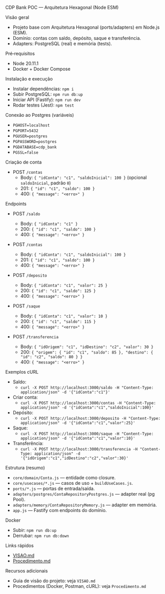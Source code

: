 CDP Bank POC — Arquitetura Hexagonal (Node ESM)

Visão geral
- Projeto base com Arquitetura Hexagonal (ports/adapters) em Node.js (ESM).
- Domínio: contas com saldo, depósito, saque e transferência.
- Adapters: PostgreSQL (real) e memória (tests).

Pré‑requisitos
- Node 20.11.1
- Docker + Docker Compose

Instalação e execução
- Instalar dependências: `npm i`
- Subir PostgreSQL: `npm run db:up`
- Iniciar API (Fastify): `npm run dev`
- Rodar testes (Jest): `npm test`

Conexão ao Postgres (variáveis)
- `PGHOST=localhost`
- `PGPORT=5432`
- `PGUSER=postgres`
- `PGPASSWORD=postgres`
- `PGDATABASE=cdp_bank`
- `PGSSL=false`

 Criação de conta
 - POST `/contas`
   - Body: `{ "idConta": "c1", "saldoInicial": 100 }` (opcional `saldoInicial`, padrão `0`)
   - 201: `{ "id": "c1", "saldo": 100 }`
   - 400: `{ "message": "<erro>" }`

Endpoints
- POST `/saldo`
  - Body: `{ "idConta": "c1" }`
  - 200: `{ "id": "c1", "saldo": 100 }`
  - 400: `{ "message": "<erro>" }`

- POST `/contas`
  - Body: `{ "idConta": "c1", "saldoInicial": 100 }`
  - 201: `{ "id": "c1", "saldo": 100 }`
  - 400: `{ "message": "<erro>" }`

- POST `/deposito`
  - Body: `{ "idConta": "c1", "valor": 25 }`
  - 200: `{ "id": "c1", "saldo": 125 }`
  - 400: `{ "message": "<erro>" }`

- POST `/saque`
  - Body: `{ "idConta": "c1", "valor": 10 }`
  - 200: `{ "id": "c1", "saldo": 115 }`
  - 400: `{ "message": "<erro>" }`

- POST `/transferencia`
  - Body: `{ "idOrigem": "c1", "idDestino": "c2", "valor": 30 }`
  - 200: `{ "origem": { "id": "c1", "saldo": 85 }, "destino": { "id": "c2", "saldo": 80 } }`
  - 400: `{ "message": "<erro>" }`

Exemplos cURL
- Saldo:
  - `curl -X POST http://localhost:3000/saldo -H "Content-Type: application/json" -d '{"idConta":"c1"}'`
- Criar conta:
  - `curl -X POST http://localhost:3000/contas -H "Content-Type: application/json" -d '{"idConta":"c1","saldoInicial":100}'`
- Depósito:
  - `curl -X POST http://localhost:3000/deposito -H "Content-Type: application/json" -d '{"idConta":"c1","valor":25}'`
- Saque:
  - `curl -X POST http://localhost:3000/saque -H "Content-Type: application/json" -d '{"idConta":"c1","valor":10}'`
- Transferência:
  - `curl -X POST http://localhost:3000/transferencia -H "Content-Type: application/json" -d '{"idOrigem":"c1","idDestino":"c2","valor":30}'`

Estrutura (resumo)
- `core/domain/Conta.js` — entidade como closure.
- `core/usecases/*.js` — casos de uso + `buildUseCases.js`.
- `ports/*.js` — portas de entrada/saída.
- `adapters/postgres/ContaRepositoryPostgres.js` — adapter real (pg Pool).
- `adapters/memory/ContaRepositoryMemory.js` — adapter em memória.
- `app.js` — Fastify com endpoints do domínio.

Docker
- Subir: `npm run db:up`
- Derrubar: `npm run db:down`

Links rápidos
- [VISAO.md](VISAO.md)
- [Procedimento.md](Procedimento.md)

Recursos adicionais
- Guia de visão do projeto: veja `VISAO.md`
- Procedimentos (Docker, Postman, cURL): veja `Procedimento.md`
